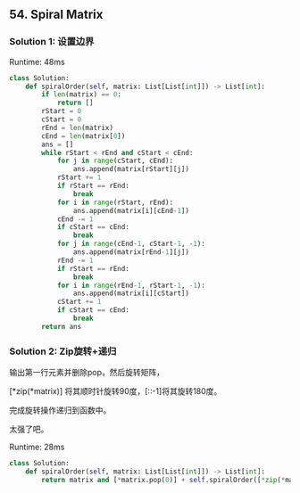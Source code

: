 ## 54. Spiral Matrix


### Solution 1: 设置边界

Runtime: 48ms

```Python
class Solution:
    def spiralOrder(self, matrix: List[List[int]]) -> List[int]:
        if len(matrix) == 0:
            return []
        rStart = 0
        cStart = 0
        rEnd = len(matrix)
        cEnd = len(matrix[0])
        ans = []
        while rStart < rEnd and cStart < cEnd:
            for j in range(cStart, cEnd):
                ans.append(matrix[rStart][j])
            rStart += 1
            if rStart == rEnd:
                break
            for i in range(rStart, rEnd):
                ans.append(matrix[i][cEnd-1])
            cEnd -= 1
            if cStart == cEnd:
                break
            for j in range(cEnd-1, cStart-1, -1):
                ans.append(matrix[rEnd-1][j])
            rEnd -= 1
            if rStart == rEnd:
                break
            for i in range(rEnd-1, rStart-1, -1):
                ans.append(matrix[i][cStart])
            cStart += 1
            if cStart == cEnd:
                break
        return ans
```



### Solution 2: Zip旋转+递归

输出第一行元素并删除pop，然后旋转矩阵，

[\*zip(\*matrix)] 将其顺时针旋转90度，[::-1]将其旋转180度。

完成旋转操作递归到函数中。


太强了吧。


Runtime: 28ms

```Python
class Solution:
    def spiralOrder(self, matrix: List[List[int]]) -> List[int]:
        return matrix and [*matrix.pop(0)] + self.spiralOrder([*zip(*matrix)][::-1])
```
